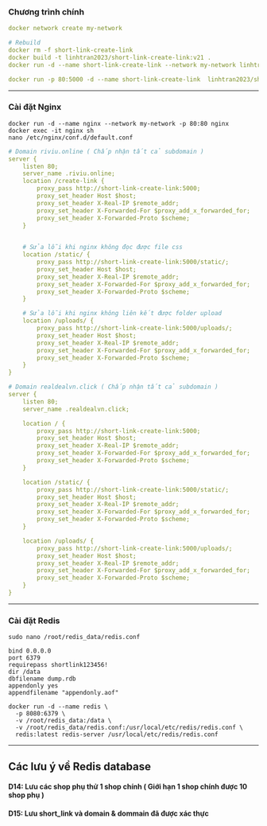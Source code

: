 ### Chương trình chính

```yaml
docker network create my-network

# Rebuild
docker rm -f short-link-create-link
docker build -t linhtran2023/short-link-create-link:v21 .
docker run -d --name short-link-create-link --network my-network linhtran2023/short-link-create-link:v21

docker run -p 80:5000 -d --name short-link-create-link  linhtran2023/short-link-create-link:v21
```

-----
### Cài đặt Nginx 

```
docker run -d --name nginx --network my-network -p 80:80 nginx
docker exec -it nginx sh
nano /etc/nginx/conf.d/default.conf
```


```yaml
# Domain riviu.online ( Chấp nhận tất cả subdomain )
server {
    listen 80;
    server_name .riviu.online;
    location /create-link {
        proxy_pass http://short-link-create-link:5000;
        proxy_set_header Host $host;
        proxy_set_header X-Real-IP $remote_addr;
        proxy_set_header X-Forwarded-For $proxy_add_x_forwarded_for;
        proxy_set_header X-Forwarded-Proto $scheme;
    }

    
    # Sửa lỗi khi nginx không đọc được file css
    location /static/ {
        proxy_pass http://short-link-create-link:5000/static/;
        proxy_set_header Host $host;
        proxy_set_header X-Real-IP $remote_addr;
        proxy_set_header X-Forwarded-For $proxy_add_x_forwarded_for;
        proxy_set_header X-Forwarded-Proto $scheme;
    }

    # Sửa lỗi khi nginx không liên kết được folder upload
    location /uploads/ {
        proxy_pass http://short-link-create-link:5000/uploads/;
        proxy_set_header Host $host;
        proxy_set_header X-Real-IP $remote_addr;
        proxy_set_header X-Forwarded-For $proxy_add_x_forwarded_for;
        proxy_set_header X-Forwarded-Proto $scheme;
    }
}

# Domain realdealvn.click ( Chấp nhận tất cả subdomain )
server {
    listen 80;
    server_name .realdealvn.click;

    location / {
        proxy_pass http://short-link-create-link:5000;
        proxy_set_header Host $host;
        proxy_set_header X-Real-IP $remote_addr;
        proxy_set_header X-Forwarded-For $proxy_add_x_forwarded_for;
        proxy_set_header X-Forwarded-Proto $scheme;
    }

    location /static/ {
        proxy_pass http://short-link-create-link:5000/static/;
        proxy_set_header Host $host;
        proxy_set_header X-Real-IP $remote_addr;
        proxy_set_header X-Forwarded-For $proxy_add_x_forwarded_for;
        proxy_set_header X-Forwarded-Proto $scheme;
    }

    location /uploads/ {
        proxy_pass http://short-link-create-link:5000/uploads/;
        proxy_set_header Host $host;
        proxy_set_header X-Real-IP $remote_addr;
        proxy_set_header X-Forwarded-For $proxy_add_x_forwarded_for;
        proxy_set_header X-Forwarded-Proto $scheme;
    }
}

```

-----
### Cài đặt Redis

```sudo nano /root/redis_data/redis.conf```

```
bind 0.0.0.0
port 6379
requirepass shortlink123456!
dir /data
dbfilename dump.rdb
appendonly yes
appendfilename "appendonly.aof"

```
```
docker run -d --name redis \
  -p 8080:6379 \
  -v /root/redis_data:/data \
  -v /root/redis_data/redis.conf:/usr/local/etc/redis/redis.conf \
  redis:latest redis-server /usr/local/etc/redis/redis.conf

```

-----
## Các lưu ý về Redis database
#### D14: Lưu các shop phụ thử 1 shop chính ( Giới hạn 1 shop chính được 10 shop phụ )

#### D15: Lưu short_link và domain & dommain đã được xác thực